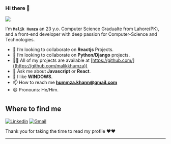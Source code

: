 <!-- TODO: Add class that explains all the tools you use -->

<!-- <a target="blank"><img align="left" src="./assets/patric1.gif" /></a> -->

### Hi there 👋

<p align="left">
 <img src="https://readme-typing-svg.herokuapp.com/?lines=Welcome+to+my+GitHub+Profile!&center=true&width=360&height=30">
</p>

<!-- <a target="blank"><img align="left" src="./assets/profile_pic.gif" /></a> -->


I'm **`Malik Humza`** an 23 y.o. Computer Science Gradualte from Lahore(PK),
and a front-end developer with deep passion for Computer-Science and Technologies.

- 👀 I’m looking to collaborate on **Reactjs** Projects.
- 🐍 I’m looking to collaborate on **Python/Django** projects.
- 👨‍💻 All of my projects are available at [https://github.com/]((https://github.com/malikkhumza))
- 💬 Ask me about **Javascript** or **React**.
- 🐧 I like **WINDOWS**.
- 📫 How to reach me **hummza.khann@gmail.com**
- 😄 Pronouns: He/Him.

#
## Where to find me
[![Linkedin]()](www.linkedin.com/in/humza-khann)
[![Gmail](https://img.shields.io/badge/Gmail-D14836?style=for-the-badge&logo=gmail&logoColor=white)](mailto:hummza.khann@gmail.com)


Thank you for taking the time to read my profile ❤❤


------

